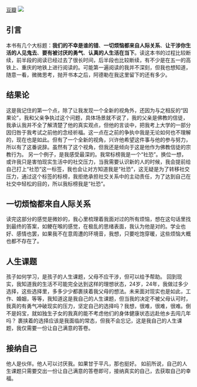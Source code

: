[豆瓣](https://book.douban.com/subject/36150914/)
![](https://img9.doubanio.com/view/subject/s/public/s34348664.jpg)

## 引言
本书有几个大标题：**我们的不幸是谁的错**、**一切烦恼都来自人际关系**、**让干涉你生活的人见鬼去**、**要有被讨厌的勇气**、**认真的人生活在当下**。读这本书的过程比较断续，前半段的阅读已经过去了很长时间，后半段也比较断续，有不少是在五一的高铁上、重庆的地铁上进行阅读的。可能第一遍阅读的我并不深刻，但我也想知道，随意一看，微微思考，抛开书本之后，阿德勒在我这里留下的还有多少。

## 结果论
这是我记住的第一个点，除了让我发现一个全新的视角外，还因为与之相反的“因果论”，我和父亲争执过这个问题，具体场景就不说了，我的父亲是佛教的信徒，我承认我并不全了解清楚了他的真实观点，但他的言谈中，把我考上大学的一部分因归咎于我考试之前他的念经祈福。这一点在之前的争执中我是无论如何也不理解的，现在也是如此。但有了一个全新的视角，兴许他希望这件事与他的参与努力，所以有了这番说辞。虽然有了这个视角，但我还是倾向于这是他作为佛教信徒的宗教行为。
另一个例子，是我感受最深的。我常标榜我是一个“社恐”。换位一想，或许我只是害怕现实生活中的社交压力，当我需要认识新的人的时候，我会提前给自己打上“社恐”这一标签，我也会让对方知道我是“社恐”，这无疑是为了转移社交压力，通过这个标签的标榜，我拒绝承担社交关系中的主动责任，为了达到自己在社交中轻松的目的，所以我标榜我是“社恐”。

## 一切烦恼都来自人际关系
读完这部分的感觉是微妙的，我心里梳理着我面对过的所有烦恼，想在这句话里找到最终的答案，如鲠在喉的感觉，在极乱的思绪表面，我认为他是对的。学业也好、感情也罢，如果我不在意周遭的环境音，我想，只要吃饱穿暖，这些烦恼大概也都不存在了。

## 人生课题
孩子如何学习，是孩子的人生课题，父母不应干涉，但可以给予帮助。
回到现实，我知道我的生活不可能完全达到这样的理想状态，24岁，24年，我做过多少选择，这些选择里，多多少少都裹挟着我父母的想法。未来面对现实也是如此，工作、婚姻，等等，我知道这是我自己的人生课题，但当我的决定不被父母认可时，我真的有勇气冲破现实的压力，坚定自己的选择吗？我想，很难，很难，很难。倒不是妈宝，就如独生子女的我真的能不考虑他们的身体健康状态远赴他乡去闯几年吗？
裹挟着的选择应该是我面临的常态，但我不会忘记，这是我自己的人生课题，我仅需要一份让自己满意的答卷。

## 接纳自己
他人是伙伴。他人可以讨厌我。如果甘于平凡，那也挺好。
如前所说，自己的人生课题只需要交出一份让自己满意的答卷即可，接纳真实的自己，去获取自己的幸福。